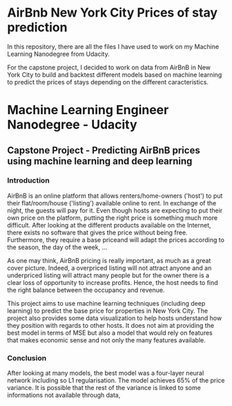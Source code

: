 # AirBnb New York City Prices of stay prediction

In this repository, there are all the files I have used to work on my Machine Learning Nanodegree from Udacity. <br>

For the capstone project, I decided to work on data from AirBnB in New York City to build and backtest different models 
based on machine learning to predict the prices of stays depending on the different caracteristics.

# Machine Learning Engineer Nanodegree - Udacity

## Capstone Project - Predicting AirBnB prices using machine learning and deep learning

### Introduction

AirBnB is an online platform that allows renters/home-owners ('host') to put their flat/room/house ('listing') available online to rent. In exchange of the night, the guests will pay for it. Even though hosts are expecting to put their own price on the platform, putting the right price is something much more difficult. After looking at the different products available on the Internet, there exists no software that gives the price without being free. Furthermore, they require a base priceand will adapt the prices according to the season, the day of the week, ...

As one may think, AirBnB pricing is really important, as much as a great cover picture. Indeed, a overpriced listing will not attract anyone and an underpriced listing will attract many people but for  the owner there is a clear loss of opportunity to increase profits. Hence, the host needs to find the right balance between the occupancy and revenue.

This project aims to use machine learning techniques (including deep learning) to predict the base price for properties in New York City. The project also provides some data visualization to help hosts understand how they position with regards to other hosts. It does not aim at providing the best model in terms of MSE but also a model that would rely on features that makes economic sense and not only the many features available.

### Conclusion

After looking at many models, the best model was a four-layer neural network including so L1 regularisation. The model achieves 65% of the price variance. It is possible that the rest of the variance is linked to some informations not available through data, 
